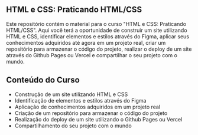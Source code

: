 
## HTML e CSS: Praticando HTML/CSS





Este repositório contém o material para o curso "HTML e CSS: Praticando HTML/CSS". Aqui você terá a oportunidade de construir um site utilizando HTML e CSS, identificar elementos e estilos através do Figma, aplicar seus conhecimentos adquiridos até agora em um projeto real, criar um repositório para armazenar o código do projeto, realizar o deploy de um site através do Github Pages ou Vercel e compartilhar o seu projeto com o mundo.
## Conteúdo do Curso

- Construção de um site utilizando HTML e CSS
- Identificação de elementos e estilos através do Figma
- Aplicação de conhecimentos adquiridos em um projeto real
- Criação de um repositório para armazenar o código do projeto
- Realização do deploy de um site utilizando o Github Pages ou Vercel
- Compartilhamento do seu projeto com o mundo

